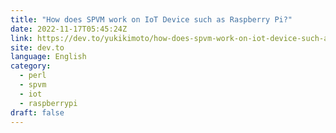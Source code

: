 ```yaml
---
title: "How does SPVM work on IoT Device such as Raspberry Pi?"
date: 2022-11-17T05:45:24Z
link: https://dev.to/yukikimoto/how-does-spvm-work-on-iot-device-such-as-raspberry-pi-32ai?utm_medium=RSS&utm_source=news.12bit.vn
site: dev.to
language: English
category:
  - perl
  - spvm
  - iot
  - raspberrypi
draft: false
---
```

